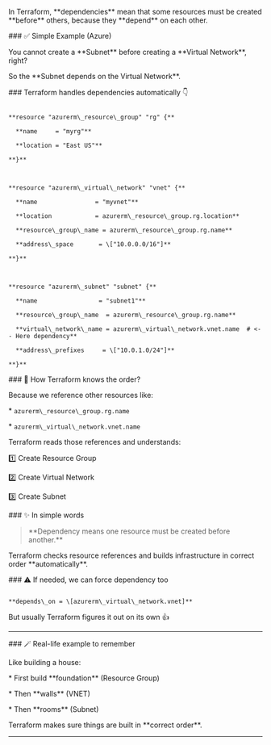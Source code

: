 In Terraform, \*\*dependencies\*\* mean that some resources must be created \*\*before\*\* others, because they \*\*depend\*\* on each other.



\### ✅ Simple Example (Azure)



You cannot create a \*\*Subnet\*\* before creating a \*\*Virtual Network\*\*, right?



So the \*\*Subnet depends on the Virtual Network\*\*.



\### Terraform handles dependencies automatically 👇



```hcl

**resource "azurerm\_resource\_group" "rg" {**

  **name     = "myrg"**

  **location = "East US"**

**}**



**resource "azurerm\_virtual\_network" "vnet" {**

  **name                = "myvnet"**

  **location            = azurerm\_resource\_group.rg.location**

  **resource\_group\_name = azurerm\_resource\_group.rg.name**

  **address\_space       = \["10.0.0.0/16"]**

**}**



**resource "azurerm\_subnet" "subnet" {**

  **name                 = "subnet1"**

  **resource\_group\_name  = azurerm\_resource\_group.rg.name**

  **virtual\_network\_name = azurerm\_virtual\_network.vnet.name  # <-- Here dependency**

  **address\_prefixes     = \["10.0.1.0/24"]**

**}**

```



\### 🧠 How Terraform knows the order?



Because we reference other resources like:



\* `azurerm\_resource\_group.rg.name`

\* `azurerm\_virtual\_network.vnet.name`



Terraform reads those references and understands:



1️⃣ Create Resource Group

2️⃣ Create Virtual Network

3️⃣ Create Subnet



\### ✨ In simple words



> \*\*Dependency means one resource must be created before another.\*\*



Terraform checks resource references and builds infrastructure in correct order \*\*automatically\*\*.



\### ⚠️ If needed, we can force dependency too



```hcl

**depends\_on = \[azurerm\_virtual\_network.vnet]**

```



But usually Terraform figures it out on its own 👍



---



\### 🪄 Real-life example to remember



Like building a house:



\* First build \*\*foundation\*\* (Resource Group)

\* Then \*\*walls\*\* (VNET)

\* Then \*\*rooms\*\* (Subnet)



Terraform makes sure things are built in \*\*correct order\*\*.



---



